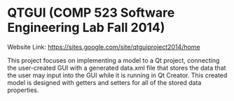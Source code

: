 QTGUI (COMP 523 Software Engineering Lab Fall 2014)
=====

Website Link: https://sites.google.com/site/qtguiproject2014/home

This project focuses on implementing a model to a Qt project, connecting the user-created GUI with a generated data.xml file that stores the data that the user may input into the GUI while it is running in Qt Creator. This created model is designed with getters and setters for all of the stored data properties.
